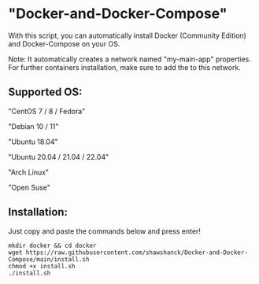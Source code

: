<h1>"Docker-and-Docker-Compose"</h1>

With this script, you can automatically install Docker (Community Edition) and Docker-Compose on your OS.

Note: It automatically creates a network named "my-main-app" properties. For further containers installation, make sure to add the to this network.

<h2>Supported OS:</h2>

"CentOS 7 / 8 / Fedora"

"Debian 10 / 11"

"Ubuntu 18.04"

"Ubuntu 20.04 / 21.04 / 22.04"

"Arch Linux"

"Open Suse"

<h2>Installation:</h2>

Just copy and paste the commands below and press enter!

```
mkdir docker && cd docker
wget https://raw.githubusercontent.com/shawshanck/Docker-and-Docker-Compose/main/install.sh
chmod +x install.sh
./install.sh
```


